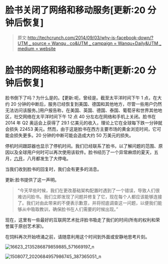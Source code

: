 # 脸书关闭了网络和移动服务[更新:20 分钟后恢复]

> 原文:[http://techcrunch.com/2014/09/03/why-is-facebook-down/?UTM _ source = Wanqu . co&UTM _ campaign = Wanqu+Daily&UTM _ medium = website](http://techcrunch.com/2014/09/03/why-is-facebook-down/?utm_source=wanqu.co&utm_campaign=Wanqu+Daily&utm_medium=website)



# 脸书的网络和移动服务中断[更新:20 分钟后恢复]



脸书倒下了吗？为什么是的。【更新:呃，曾经是。截至太平洋时间下午 1 点，在大约 20 分钟的中断后，服务已经恢复到美国、德国和其他地方，尽管一些用户仍然无法访问该服务。]用户报告称，在美国、英国、德国、泰国、葡萄牙和世界其他地区，社交网络在太平洋时间下午 12 点 40 分左右在网络和手机上关闭。脸书在 2014 年 Q2 奥运会上获得了 29.1 亿美元的收入，理论上它在全球每下跌一分钟就会损失 22453 美元。然而，由于这是脸书在西方主要市场的黄金浏览时间，它可能会损失更多。20 分钟的中断可能会造成大约 50 万美元的损失。

停机时间跟踪器也显示了停机时间。我们已经联系了脸书，以了解问题的范围、原因以及全球用户何时可以再次使用该软件。脸书经历了一个异常麻烦的夏天，五月，[六月](https://beta.techcrunch.com/2014/06/19/facebook-goes-down-in-global-outage/)，八月都发生了大停电。

当我们收到脸书的回复时，我们会有更多的消息。

更新:脸书提供了这一声明。

> “今天早些时候，我们在更改基础架构配置时遇到了一个错误，导致人们很难访问脸书。我们立即发现了问题并修复了它，现在每个人都应该能够连接了。我们对由此带来的不便表示歉意，并将彻底调查这一问题，以便我们能够从中吸取教训，确保脸书在人们需要的时候出现。”

现在，这里有一些最好的互联网艺术批评脸书吸走了我们的时间(所有的权利和荣誉属于原创艺术家)。

在饲料再次开始喷涌之前，请随意利用这个时间到外面或安静地思考片刻。

![16623_2135286879859885_571669197_n](../Images/e4515ff1a38dcdf24195a38b45b32f1a.png)

![1508077_2020684957986745_387365051_n](../Images/9f04874e0dd9f20b5762b32ed4821bea.png)